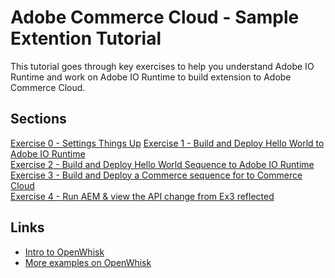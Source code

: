 Adobe Commerce Cloud - Sample Extention Tutorial
================================================

This tutorial goes through key exercises to help you understand Adobe IO Runtime and work on Adobe IO Runtime to build extension to Adobe Commerce Cloud. 

Sections
--------

[Exercise 0 - Settings Things Up](exercise-00/tutorial-00-setup.md)
[Exercise 1 - Build and Deploy Hello World to Adobe IO Runtime](exercise-01/tutorial-01-hello-world.md)  
[Exercise 2 - Build and Deploy Hello World Sequence to Adobe IO Runtime](exercise-02/tutorial-02-hello-world-sequence.md)  
[Exercise 3 - Build and Deploy a Commerce sequence for to Commerce Cloud](exercise-03/tutorial-03-extend-ccif.md)  
[Exercise 4 - Run AEM & view the API change from Ex3 reflected](exercise-04/tutorial-04-modify-deploy-ccif-sequence.md) 

Links
-----
* [Intro to OpenWhisk](https://www.youtube.com/watch?v=phsSvI7JB48 )
* [More examples on OpenWhisk](https://www.raymondcamden.com/2017/01/06/an-example-of-an-openwhisk-sequence)
